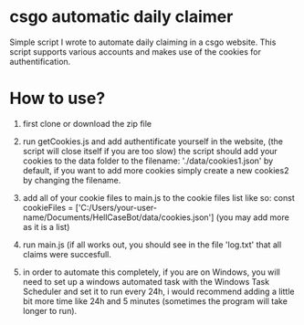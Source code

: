 # csgo automatic daily claimer
Simple script I wrote to automate daily claiming in a csgo website. 
This script supports various accounts and makes use of the cookies for authentification.

# How to use?
1) first clone or download the zip file
2) run getCookies.js and add authentificate yourself in the website, (the script will close itself if you are too slow) the script should add your cookies to the data folder to the filename: './data/cookies1.json' by default, if you want to add more cookies simply create a new cookies2 by changing the filename.
3) add all of your cookie files to main.js to the cookie files list like so: const cookieFiles = ['C:/Users/your-user-name/Documents/HellCaseBot/data/cookies.json'] (you may add more as it is a list)
4) run main.js (if all works out, you should see in the file 'log.txt' that all claims were succesfull.

5) in order to automate this completely, if you are on Windows, you will need to set up a windows automated task with the Windows Task Scheduler and set it to run every 24h, i would recommend adding a little bit more time like 24h and 5 minutes (sometimes the program will take longer to run).
   

